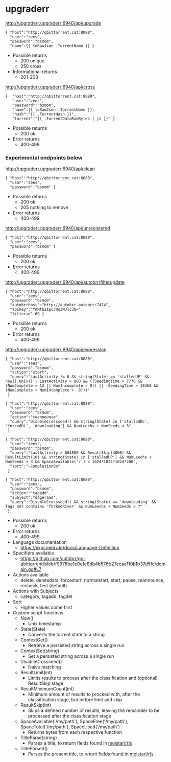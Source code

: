 # upgraderr

http://upgraderr.upgraderr:6940/api/upgrade
```
{ "host":"http://qbittorrent.cat:8080",
  "user":"zees",
  "password":"bsmom",
  "name":{{ toRawJson .TorrentName }} }
```

* Possible returns
  * 200 unique
  * 250 cross
* Informational returns
  * 201-208

http://upgraderr.upgraderr:6940/api/cross
```
{  "host":"http://qbittorrent.cat:8080",
   "user":"zees",
   "password":"bsmom",
   "name":{{ toRawJson .TorrentName }},
   "hash":"{{ .TorrentHash }}",
   "torrent":"{{ .TorrentDataRawBytes | js }}" }
```

* Possible returns
  * 200 ok
* Error returns
  * 400-499

### Experimental endpoints below
http://upgraderr.upgraderr:6940/api/clean
```
{ "host":"http://qbittorrent.cat:8080",
  "user":"zees",
  "password":"bsmom" }
```

* Possible returns
  * 200 ok
  * 205 nothing to remove
* Error returns
  * 400-499

http://upgraderr.upgraderr:6940/api/unregistered
```
{ "host":"http://qbittorrent.cat:8080",
  "user":"zees",
  "password":"bsmom" }
```

* Possible returns
  * 200 ok
* Error returns
  * 400-499

http://upgraderr.upgraderr:6940/api/autobrr/filterupdate
```
{ "host":"http://qbittorrent.cat:8080",
  "user":"zees",
  "password":"bsmom",
  "autobrrhost":"http://autobrr.autobrr:7474", 
  "apikey":"YnNtb21pc3RoZWJlc3Q=",
  "filterid":69 }
```

* Possible returns
  * 200 ok
* Error returns
  * 400-499

http://upgraderr.upgraderr:6940/api/expression
```
{ "host":"http://qbittorrent.cat:8080",
  "user":"zees",
  "password":"bsmom",
  "action":"start",
  "query":"LastActivity != 0 && string(State) == 'stalledUP' && now().Unix() - LastActivity > 800 && ((SeedingTime > 7776 && (NumComplete > 12 || NumIncomplete > 9)) || (SeedingTime > 10368 && (NumComplete + NumIncomplete >  8)))"
 }
```

```
{ "host":"http://qbittorrent.cat:8080",
  "user":"zees",
  "password":"bsmom",
  "action":"reannounce",
  "query":"DisableCrossseed() && string(State) in ['stalledDL', 'forcedDL', 'downloading'] && NumLeechs + NumSeeds < 3"
 }
```

```
{ "host":"http://qbittorrent.cat:8080",
  "user":"zees",
  "password":"bsmom",
  "query":"LastActivity > 604800 && ResultSkip(4000) && ResultLimit(10) && string(State) in ['stalledUP'] && NumLeechs + NumSeeds > 3 && SpaceAvailable('/') < 1024*1024*1024*200",
  "sort":"-CompletionOn"
 }
```

```
{ "host":"http://qbittorrent.cat:8080",
  "user":"zees",
  "password":"bsmom",
  "action":"tagadd",
  "subject":"dageraad",
  "query":"DisableCrossseed() && string(State) == 'downloading' && Tags not contains 'forkedRiver' && NumLeechs + NumSeeds > 7"
 }
```

* Possible returns
  * 200 ok
* Error returns
  * 400-499
* Language documentation
  * https://expr.medv.io/docs/Language-Definition
* Specifiers available
  * https://github.com/autobrr/go-qbittorrent/blob/f9978be1e0e1e8db4b576b27ecae110b1b37d5fc/domain.go#L7
* Actions available
  * delete, deletedata, forcestart, normalstart, start, pause, reannounce, recheck, test (default)
* Actions with Subjects
  * category, tagadd, tagdel
* Sort
  * Higher values come first
* Custom script functions
  * Now()
      - Unix timestamp
  * State(State)
      - Converts the torrent state to a string
  * ContextGet()
      - Retrieve a persisted string across a single run
  * ContextSet(string)
      - Set a persisted string across a single run
  * DisableCrossseed()
      - Naive matching
  * ResultLimit(int)
      - Limits results to process after the classification and (optional) ResultSkip stage
  * ResultMinimumCount(int)
      - Minimum amount of results to proceed with, after the classification stage, but before limit and skip
  * ResultSkip(int)
      - Skips a defined number of results, leaving the remainder to be processed after the classification stage
  * SpaceAvailable('/my/path'), SpaceFree('/my/path'), SpaceTotal('/my/path'), SpaceUsed('/my/path')
      - Returns bytes from each respective function
  * TitleParse(string)
      - Parses a title, to return fields found in [moistari/rls](https://github.com/moistari/rls/blob/v0.5.9/rls.go#L22)
  * TitleParsed()
      - Parses the present title, to return fields found in [moistari/rls](https://github.com/moistari/rls/blob/v0.5.9/rls.go#L22)
 
<!-- end of the list -->
